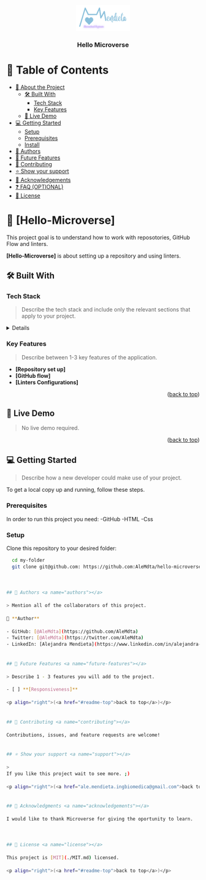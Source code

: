 <a name="readme-top"></a>

<div align="center">
  <img src="Personal_Logo_WhiteS.png" alt="logo" width="140"  height="auto" />
  <br/>

  <h3><b>Hello Microverse</b></h3>

</div>


# 📗 Table of Contents

- [📖 About the Project](#about-project)
  - [🛠 Built With](#built-with)
    - [Tech Stack](#tech-stack)
    - [Key Features](#key-features)
  - [🚀 Live Demo](#live-demo)
- [💻 Getting Started](#getting-started)
  - [Setup](#setup)
  - [Prerequisites](#prerequisites)
  - [Install](#install)
- [👥 Authors](#authors)
- [🔭 Future Features](#future-features)
- [🤝 Contributing](#contributing)
- [⭐️ Show your support](#support)
- [🙏 Acknowledgements](#acknowledgements)
- [❓ FAQ (OPTIONAL)](#faq)
- [📝 License](#license)



# 📖 [Hello-Microverse] <a name="about-project"></a>

This project goal is to understand how to work with reposotories, GitHub Flow and linters.

**[Hello-Microverse]** is about setting up a repository and using linters.

## 🛠 Built With <a name="built-with"></a>

### Tech Stack <a name="tech-stack"></a>

> Describe the tech stack and include only the relevant sections that apply to your project.

<details>
  <ul>
    <li><a href="https://developer.mozilla.org/en-US/docs/Web/HTML">HTML</a></li>
    <li><a href = "https://developer.mozilla.org/en-US/docs/Web/CSS">CSS3</a></li>
  </ul>
</details>


### Key Features <a name="key-features"></a>

> Describe between 1-3 key features of the application.

- **[Repository set up]**
- **[GitHub flow]**
- **[Linters Configurations]**

<p align="right">(<a href="#readme-top">back to top</a>)</p>


## 🚀 Live Demo <a name="live-demo"></a>

> No live demo required.

<p align="right">(<a href="#readme-top">back to top</a>)</p>


## 💻 Getting Started <a name="getting-started"></a>

> Describe how a new developer could make use of your project.

To get a local copy up and running, follow these steps.

### Prerequisites

In order to run this project you need:
-GitHub
-HTML
-Css

### Setup

Clone this repository to your desired folder:



```sh
  cd my-folder
  git clone git@github.com: https://github.com:AleMdta/hello-microverse-project.git



## 👥 Authors <a name="authors"></a>

> Mention all of the collaborators of this project.

👤 **Author**

- GitHub: [@AleMdta](https://github.com/AleMdta)
- Twitter: [@AleMdta](https://twitter.com/AleMdta)
- LinkedIn: [Alejandra Mendieta](https://www.linkedin.com/in/alejandra-mendieta-75480626a)


## 🔭 Future Features <a name="future-features"></a>

> Describe 1 - 3 features you will add to the project.

- [ ] **[Responsiveness]**

<p align="right">(<a href="#readme-top">back to top</a>)</p>


## 🤝 Contributing <a name="contributing"></a>

Contributions, issues, and feature requests are welcome!


## ⭐️ Show your support <a name="support"></a>

>
If you like this project wait to see more. ;)

<p align="right">(<a href="ale.mendieta.ingbiomedica@gmail.com">back to top</a>)</p>


## 🙏 Acknowledgments <a name="acknowledgements"></a>

I would like to thank Microverse for giving the oportunity to learn.



## 📝 License <a name="license"></a>

This project is [MIT](./MIT.md) licensed.

<p align="right">(<a href="#readme-top">back to top</a>)</p>